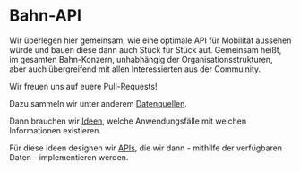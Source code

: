 # Bahn-API

Wir überlegen hier gemeinsam, wie eine optimale API für Mobilität aussehen würde und bauen diese dann auch Stück für Stück auf. Gemeinsam heißt, im gesamten Bahn-Konzern, unhabhängig der Organisationsstrukturen, aber auch übergreifend mit allen Interessierten aus der Commuinity.

Wir freuen uns auf euere Pull-Requests!

Dazu sammeln wir unter anderem [Datenquellen](data-sources.md).

Dann brauchen wir [Ideen](ideas.md), welche Anwendungsfälle mit welchen Informationen existieren.

Für diese Ideen designen wir [APIs](apis.md), die wir dann - mithilfe der verfügbaren Daten - implementieren werden.

